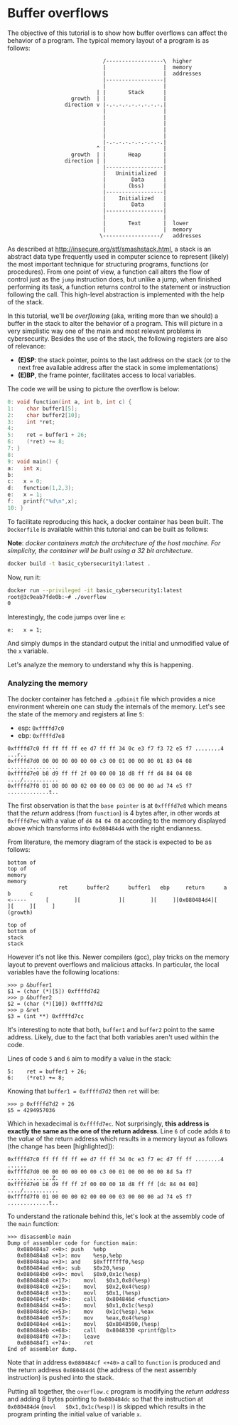 # Buffer overflows

The objective of this tutorial is to show how buffer overflows can affect the behavior of a program. The typical memory layout of a program is as follows:
```
                              /------------------\  higher
                              |                  |  memory
                              |                  |  addresses
                              |------------------|
                              |                  |
                            | |       Stack      |
                    growth  | |                  |
                  direction v |-.-.-.-.-.-.-.-.-.|
                              |                  |
                              |                  |
                              |                  |
                              |                  |
                              |                  |
                              |-.-.-.-.-.-.-.-.-.|
                            ^ |                  |
                    growth  | |       Heap       |
                  direction | |                  |
                              |------------------|
                              |   Uninitialized  |
                              |        Data      |
                              |       (bss)      |
                              |------------------|
                              |    Initialized   |
                              |        Data      |
                              |------------------|
                              |                  |  
                              |       Text       |  lower
                              |                  |  memory
                             \------------------/   addresses
```

As described at http://insecure.org/stf/smashstack.html, a stack is an abstract data type frequently used in computer science to represent (likely) the most important technique for structuring programs, functions (or procedures). From one point of view, a function call alters the flow of control just as the `jump` instruction does, but unlike a jump, when finished performing its task, a function returns control to the  statement or instruction following the call. This high-level abstraction is implemented with the help of the stack.

In this tutorial, we'll be *overflowing* (aka, writing more than we should) a buffer in the stack to alter the behavior of a program. This will picture in a very simplistic way one of the main and most relevant problems in cybersecurity. Besides the use of the stack, the following registers are also of relevance:

- **(E)SP**: the stack pointer, points to the last address on the stack (or  to the next free available address after the stack in some implementations)
- **(E)BP**, the frame pointer, facilitates access to local variables.

The code we will be using to picture the overflow is below:
```C
0: void function(int a, int b, int c) {
1:    char buffer1[5];
2:    char buffer2[10];
3:    int *ret;
4:
5:    ret = buffer1 + 26;
6:    (*ret) += 8;
7: }
8:
9: void main() {
a:   int x;
b:
c:   x = 0;
d:   function(1,2,3);
e:   x = 1;
f:   printf("%d\n",x);
10: }
```

To facilitate reproducing this hack, a docker container has been built. The `Dockerfile` is available within this tutorial and can be built as follows:

**Note**: *docker containers match the architecture of the host machine. For simplicity, the container will be built using a 32 bit architecture.*

```bash
docker build -t basic_cybersecurity1:latest .
```

Now, run it:
```bash
docker run --privileged -it basic_cybersecurity1:latest
root@3c9eab7fde0b:~# ./overflow
0
```

Interestingly, the code jumps over line `e`:
```
e:   x = 1;
```
And simply dumps in the standard output the initial and unmodified value of the `x` variable.

Let's analyze the memory to understand why this is happening.

### Analyzing the memory
The docker container has fetched a `.gdbinit` file which provides a nice environment wherein one can study the internals of the memory. Let's see the state of the memory and registers at line `5`:
- esp: `0xffffd7c0`
- ebp: `0xffffd7e8`

```
0xffffd7c0 ff ff ff ff ee d7 ff ff 34 0c e3 f7 f3 72 e5 f7 ........4 ...r..
0xffffd7d0 00 00 00 00 00 00 c3 00 01 00 00 00 01 83 04 08 ................
0xffffd7e0 b8 d9 ff ff 2f 00 00 00 18 d8 ff ff d4 84 04 08 ..../...........
0xffffd7f0 01 00 00 00 02 00 00 00 03 00 00 00 ad 74 e5 f7 .............t..
```

The first observation is that the `base pointer` is at `0xffffd7e8` which means that the *return* address (from `function`) is 4 bytes after, in other words at `0xffffd7ec` with a value of `d4 84 04 08` according to the memory displayed above which transforms into `0x080484d4` with the right endianness.

From literature, the memory diagram of the stack is expected to be as follows:
```
bottom of                                                                             top of
memory                                                                                memory
                ret      buffer2      buffer1   ebp     return      a      b      c
<-----      [        ][            ][        ][     ][0x080484d4][     ][     ][     ]
(growth)

top of                                                                               bottom of
stack                                                                                   stack
```
However it's not like this. Newer compilers (gcc), play tricks on the memory layout to prevent overflows and malicious attacks. In particular, the local variables have the following locations:
```
>>> p &buffer1
$1 = (char (*)[5]) 0xffffd7d2
>>> p &buffer2
$2 = (char (*)[10]) 0xffffd7d2
>>> p &ret
$3 = (int **) 0xffffd7cc
```

It's interesting to note that both, `buffer1` and `buffer2` point to the same address. Likely, due to the fact that both variables aren't used within the code.

Lines of code `5` and `6` aim to modify a value in the stack:
```
5:    ret = buffer1 + 26;
6:    (*ret) += 8;
```
Knowing that `buffer1 = 0xffffd7d2` then `ret` will be:
```
>>> p 0xffffd7d2 + 26
$5 = 4294957036
```
Which in hexadecimal is `0xffffd7ec`. Not surprisingly, **this address is exactly the same as the one of the return address**. Line `6` of code adds `8` to the *value* of the return address which results in a memory layout as follows (the change has been [highlighted]):
```
0xffffd7c0 ff ff ff ff ee d7 ff ff 34 0c e3 f7 ec d7 ff ff ........4 ......
0xffffd7d0 00 00 00 00 00 00 c3 00 01 00 00 00 00 8d 5a f7 ..............Z.
0xffffd7e0 b8 d9 ff ff 2f 00 00 00 18 d8 ff ff [dc 84 04 08] ..../...........
0xffffd7f0 01 00 00 00 02 00 00 00 03 00 00 00 ad 74 e5 f7 .............t..
```

To understand the rationale behind this, let's look at the assembly code of the `main` function:
```
>>> disassemble main
Dump of assembler code for function main:
   0x080484a7 <+0>:	push   %ebp
   0x080484a8 <+1>:	mov    %esp,%ebp
   0x080484aa <+3>:	and    $0xfffffff0,%esp
   0x080484ad <+6>:	sub    $0x20,%esp
   0x080484b0 <+9>:	movl   $0x0,0x1c(%esp)
   0x080484b8 <+17>:	movl   $0x3,0x8(%esp)
   0x080484c0 <+25>:	movl   $0x2,0x4(%esp)
   0x080484c8 <+33>:	movl   $0x1,(%esp)
   0x080484cf <+40>:	call   0x804846d <function>
   0x080484d4 <+45>:	movl   $0x1,0x1c(%esp)
   0x080484dc <+53>:	mov    0x1c(%esp),%eax
   0x080484e0 <+57>:	mov    %eax,0x4(%esp)
   0x080484e4 <+61>:	movl   $0x8048590,(%esp)
   0x080484eb <+68>:	call   0x8048330 <printf@plt>
   0x080484f0 <+73>:	leave  
   0x080484f1 <+74>:	ret    
End of assembler dump.
```

Note that in address `0x080484cf <+40>` a call to `function` is produced and the return address `0x080484d4` (the address of the next assembly instruction) is pushed into the stack.

Putting all together, the `overflow.c` program is modifying the *return address* and adding 8 bytes pointing to `0x080484dc` so that the instruction at `0x080484d4` (`movl   $0x1,0x1c(%esp)`) is skipped which results in the program printing the initial value of variable `x`.
